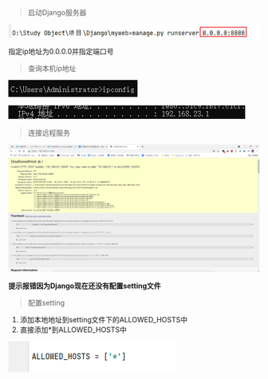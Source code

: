 > 启动Django服务器

![image-20210722184246177](启动远程服务.assets/image-20210722184246177.png)

指定ip地址为0.0.0.0并指定端口号

> 查询本机ip地址

![image-20210722184328343](启动远程服务.assets/image-20210722184328343.png)

![image-20210722184339084](启动远程服务.assets/image-20210722184339084.png)

> 连接远程服务

![image-20210722184403290](启动远程服务.assets/image-20210722184403290.png)

**提示报错因为Django现在还没有配置setting文件**

> 配置setting

1. 添加本地地址到setting文件下的ALLOWED_HOSTS中
2. 直接添加*到ALLOWED_HOSTS中

![image-20210722185525308](启动远程服务.assets/image-20210722185525308.png)

